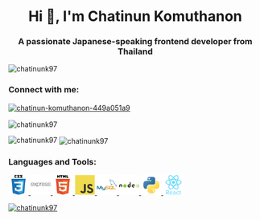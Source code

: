 <h1 align="center">Hi 👋, I'm Chatinun Komuthanon</h1>
<h3 align="center">A passionate Japanese-speaking frontend developer from Thailand</h3>

<p align="left"> <img src="https://komarev.com/ghpvc/?username=chatinunk97&label=Profile%20views&color=0e75b6&style=flat" alt="chatinunk97" /> </p>



<h3 align="left">Connect with me:</h3>
<p align="left">
<a href="https://linkedin.com/in/chatinun-komuthanon-449a051a9" target="blank"><img align="center" src="https://raw.githubusercontent.com/rahuldkjain/github-profile-readme-generator/master/src/images/icons/Social/linked-in-alt.svg" alt="chatinun-komuthanon-449a051a9" height="30" width="40" /></a>
</p>
<p><img align="center" src="https://github-readme-streak-stats.herokuapp.com/?user=chatinunk97&" alt="chatinunk97" /></p>
<p><img align="left" src="https://github-readme-stats.vercel.app/api/top-langs?username=chatinunk97&show_icons=true&locale=en&layout=compact" alt="chatinunk97" /></p>

<p>&nbsp;<img align="center" src="https://github-readme-stats.vercel.app/api?username=chatinunk97&show_icons=true&locale=en" alt="chatinunk97" /></p>



<h3 align="left">Languages and Tools:</h3>
<p align="left"> <a href="https://www.w3schools.com/css/" target="_blank" rel="noreferrer"> <img src="https://raw.githubusercontent.com/devicons/devicon/master/icons/css3/css3-original-wordmark.svg" alt="css3" width="40" height="40"/> </a> <a href="https://expressjs.com" target="_blank" rel="noreferrer"> <img src="https://raw.githubusercontent.com/devicons/devicon/master/icons/express/express-original-wordmark.svg" alt="express" width="40" height="40"/> </a> <a href="https://www.w3.org/html/" target="_blank" rel="noreferrer"> <img src="https://raw.githubusercontent.com/devicons/devicon/master/icons/html5/html5-original-wordmark.svg" alt="html5" width="40" height="40"/> </a> <a href="https://developer.mozilla.org/en-US/docs/Web/JavaScript" target="_blank" rel="noreferrer"> <img src="https://raw.githubusercontent.com/devicons/devicon/master/icons/javascript/javascript-original.svg" alt="javascript" width="40" height="40"/> </a> <a href="https://www.mysql.com/" target="_blank" rel="noreferrer"> <img src="https://raw.githubusercontent.com/devicons/devicon/master/icons/mysql/mysql-original-wordmark.svg" alt="mysql" width="40" height="40"/> </a> <a href="https://nodejs.org" target="_blank" rel="noreferrer"> <img src="https://raw.githubusercontent.com/devicons/devicon/master/icons/nodejs/nodejs-original-wordmark.svg" alt="nodejs" width="40" height="40"/> </a> <a href="https://www.python.org" target="_blank" rel="noreferrer"> <img src="https://raw.githubusercontent.com/devicons/devicon/master/icons/python/python-original.svg" alt="python" width="40" height="40"/> </a> <a href="https://reactjs.org/" target="_blank" rel="noreferrer"> <img src="https://raw.githubusercontent.com/devicons/devicon/master/icons/react/react-original-wordmark.svg" alt="react" width="40" height="40"/> </a> </p>


<p align="left"> <a href="https://github.com/ryo-ma/github-profile-trophy"><img src="https://github-profile-trophy.vercel.app/?username=chatinunk97" alt="chatinunk97" /></a> </p>

